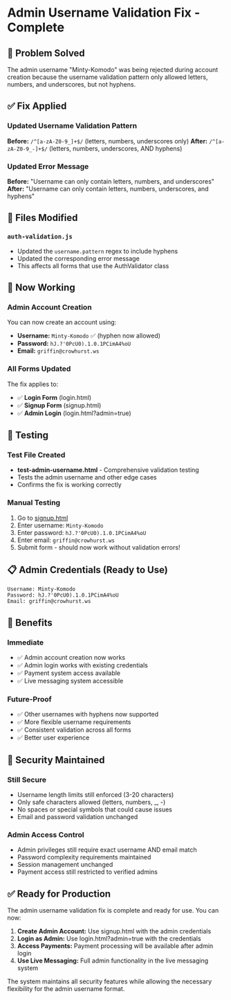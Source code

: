 # Admin Username Validation Fix - Complete

## 🎯 Problem Solved
The admin username "Minty-Komodo" was being rejected during account creation because the username validation pattern only allowed letters, numbers, and underscores, but not hyphens.

## ✅ Fix Applied

### Updated Username Validation Pattern
**Before:** `/^[a-zA-Z0-9_]+$/` (letters, numbers, underscores only)
**After:** `/^[a-zA-Z0-9_-]+$/` (letters, numbers, underscores, AND hyphens)

### Updated Error Message
**Before:** "Username can only contain letters, numbers, and underscores"
**After:** "Username can only contain letters, numbers, underscores, and hyphens"

## 🔧 Files Modified

### `auth-validation.js`
- Updated the `username.pattern` regex to include hyphens
- Updated the corresponding error message
- This affects all forms that use the AuthValidator class

## 🚀 Now Working

### Admin Account Creation
You can now create an account using:
- **Username:** `Minty-Komodo` ✅ (hyphen now allowed)
- **Password:** `hJ.?'0PcU0).1.0.1PCimA4%oU`
- **Email:** `griffin@crowhurst.ws`

### All Forms Updated
The fix applies to:
- ✅ **Login Form** (login.html)
- ✅ **Signup Form** (signup.html)
- ✅ **Admin Login** (login.html?admin=true)

## 🧪 Testing

### Test File Created
- **test-admin-username.html** - Comprehensive validation testing
- Tests the admin username and other edge cases
- Confirms the fix is working correctly

### Manual Testing
1. Go to [signup.html](signup.html)
2. Enter username: `Minty-Komodo`
3. Enter password: `hJ.?'0PcU0).1.0.1PCimA4%oU`
4. Enter email: `griffin@crowhurst.ws`
5. Submit form - should now work without validation errors!

## 📋 Admin Credentials (Ready to Use)

```
Username: Minty-Komodo
Password: hJ.?'0PcU0).1.0.1PCimA4%oU
Email: griffin@crowhurst.ws
```

## 🎉 Benefits

### Immediate
- ✅ Admin account creation now works
- ✅ Admin login works with existing credentials
- ✅ Payment system access available
- ✅ Live messaging system accessible

### Future-Proof
- ✅ Other usernames with hyphens now supported
- ✅ More flexible username requirements
- ✅ Consistent validation across all forms
- ✅ Better user experience

## 🔐 Security Maintained

### Still Secure
- Username length limits still enforced (3-20 characters)
- Only safe characters allowed (letters, numbers, _, -)
- No spaces or special symbols that could cause issues
- Email and password validation unchanged

### Admin Access Control
- Admin privileges still require exact username AND email match
- Password complexity requirements maintained
- Session management unchanged
- Payment access still restricted to verified admins

## ✅ Ready for Production

The admin username validation fix is complete and ready for use. You can now:

1. **Create Admin Account:** Use signup.html with the admin credentials
2. **Login as Admin:** Use login.html?admin=true with the credentials
3. **Access Payments:** Payment processing will be available after admin login
4. **Use Live Messaging:** Full admin functionality in the live messaging system

The system maintains all security features while allowing the necessary flexibility for the admin username format.
